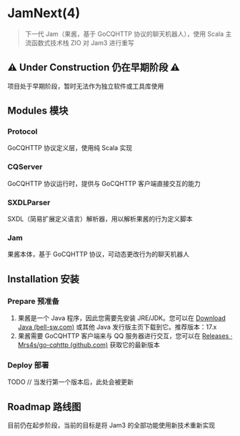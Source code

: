 # JamNext(4)

> 下一代 Jam（果酱，基于 GoCQHTTP 协议的聊天机器人），使用 Scala 主流函数式技术栈 ZIO 对 Jam3 进行重写

## ⚠️ Under Construction 仍在早期阶段 ⚠️

项目处于早期阶段，暂时无法作为独立软件或工具库使用

## Modules 模块

### Protocol

GoCQHTTP 协议定义层，使用纯 Scala 实现

### CQServer

GoCQHTTP 协议运行时，提供与 GoCQHTTP 客户端直接交互的能力

### SXDLParser

SXDL（简易扩展定义语言）解析器，用以解析果酱的行为定义脚本

### Jam

果酱本体，基于 GoCQHTTP 协议，可动态更改行为的聊天机器人

## Installation 安装

### Prepare 预准备

1. 果酱是一个 Java 程序，因此您需要先安装 JRE/JDK。您可以在 [Download Java (bell-sw.com)](https://bell-sw.com/pages/downloads/) 或其他 Java 发行版主页下载到它。推荐版本：17.x
2. 果酱需要 GoCQHTTP 客户端来与 QQ 服务器进行交互，您可以在 [Releases · Mrs4s/go-cqhttp (github.com)](https://github.com/Mrs4s/go-cqhttp/releases) 获取它的最新版本

### Deploy 部署

TODO // 当发行第一个版本后，此处会被更新

## Roadmap 路线图

目前仍在起步阶段，当前的目标是将 Jam3 的全部功能使用新技术重新实现
